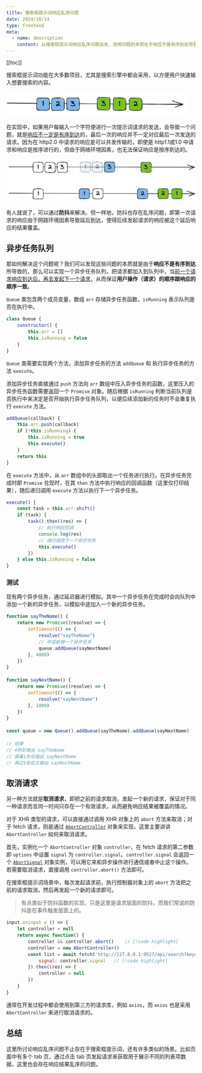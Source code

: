 ```yaml
---
title: 搜索框提示词响应乱序问题
date: 2024/10/14
type: frontend
meta:
  - name: description
    content: 从搜索框提示词响应乱序问题出发，说明问题的本质在于响应不是有序到达导致结果被覆盖，介绍两种解决方案——异步任务队列和取消请求
---
```


[[toc]]

搜索框提示词功能在大多数项目，尤其是搜索引擎中都会采用，以方便用户快速输入想要搜索的内容。

![20241014130737](./20241014130737.png)

在实现中，如果用户每输入一个字符便进行一次提示词请求的发送，会导致一个问题，就是<u>响应不一定是有序到达</u>的，最后一次的响应并不一定对应最后一次发送的请求。因为在 http2.0 中请求的响应是可以并发传输的，即使是 http1.1或1.0 中请求和响应是按序进行的，但由于网络环境因素，也无法保证响应是按序到达的。

![20241014130819](./20241014130819.png)

有人就说了，可以通过**防抖**来解决。但一样地，防抖也存在乱序问题，即第一次请求的响应由于网路环境因素导致延后到达，使得后续发起请求的响应被这个延后响应的结果覆盖。

## 异步任务队列

那如何解决这个问题呢？我们可以发现这些问题的本质就是由于**响应不是有序到达**所导致的，那么可以实现一个异步任务队列，把请求都加入到队列中，当<u>前一个请求响应到达后，再去发起下一个请求</u>，从而保证**用户操作（请求）的顺序跟响应的顺序一致**。

`Queue` 类包含两个成员变量，数组 `arr` 存储异步任务函数，`isRunning` 表示队列是否在执行中。

```js
class Queue {
    constructor() {
        this.arr = []
        this.isRunning = false
    }
}
```

`Queue` 类需要实现两个方法，添加异步任务的方法 `addQueue` 和 执行异步任务的方法 `execute`。

添加异步任务直接通过 `push` 方法向 `arr` 数组中压入异步任务的函数，这里压入的异步任务函数需要返回一个 `Promise` 对象。随后根据 `isRunning` 判断当前队列是否执行中来决定是否开始执行异步任务队列，以便后续添加新的任务时不会重复执行 `execute` 方法。

```js
addQueue(callback) {
    this.arr.push(callback)
    if (!this.isRunning) {
        this.isRunning = true
        this.execute()
    }
    return this
}
```

在 `execute` 方法中，从 `arr` 数组中的头部取出一个任务进行执行。在异步任务完成时即 `Promise` 兑现时，在其 `then` 方法中执行响应的回调函数（这里仅打印结果），随后递归调用 `execute` 方法以执行下一个异步任务。

```js
execute() {
    const task = this.arr.shift()
    if (task) {
        task().then((res) => {
            // 执行响应回调
            console.log(res)
            // 递归调用下一个异步任务
            this.execute()
        })
    } else this.isRunning = false
}
```

### 测试

现有两个异步任务，通过延迟器进行模拟。其中一个异步任务在完成时会向队列中添加一个新的异步任务，以模拟中途加入一个新的异步任务。

```js
function sayTheName() {
    return new Promise((resolve) => {
        setTimeout(() => {
            resolve("sayTheName")
            // 中途新增一个异步任务
            queue.addQueue(sayNextName)
        }, 4000)
    })
}

function sayNextName() {
    return new Promise((resolve) => {
        setTimeout(() => {
            resolve("sayNextName")
        }, 1000)
    })
}

const queue = new Queue().addQueue(sayTheName).addQueue(sayNextName)

// 结果
// 4秒后输出 sayTheName
// 接着1秒后输出 sayNextName
// 再过1秒后又输出 sayNextName
```

## 取消请求

另一种方法就是**取消请求**，即把之前的请求取消，发起一个新的请求，保证对于同一种请求而言同一时间只存在一个有效请求，从而避免响应结果被覆盖的情况。

对于 XHR 类型的请求，可以直接通过调用 XHR 对象上的 `abort` 方法来取消；对于 fetch 请求，则是通过 [`AbortController`](https://developer.mozilla.org/zh-CN/docs/Web/API/AbortController) 对象来实现。这里主要讲讲 `AbortController` 如何来取消请求。

首先，实例化一个 `AbortController` 对象 `controller`，在 fetch 请求的第二参数即 `options` 中设置 `signal` 为 `controller.signal`。`controller.signal` 会返回一个 [`AbortSignal`](https://developer.mozilla.org/zh-CN/docs/Web/API/AbortSignal) 对象实例，可以用它来和异步操作进行通信或者中止这个操作。若需要取消请求，直接调用 `controller.abort()` 方法即可。

在搜索框提示词场景中，每次发起请求前，执行控制器对象上的 `abort` 方法把之前的请求取消，然后再发起一个新的请求即可。

> 有点类似于防抖函数的实现，只是这里是请求层面的防抖，而我们常说的防抖是在事件触发层面上的。

```js
input.oninput = () => {
    let controller = null
    return async function() {
        controller && controller.abort()	// [!code highlight]
        controller = new AbortController()
        const list = await fetch('http://127.0.0.1:9527/api/search?key=' + input.value, {
            signal: controller.signal	// [!code highlight]
        }).then((res) => {
            controller = null
        })
    }
}
```

通常在开发过程中都会使用到第三方的请求库，例如 `axios`，而 `axios` 也是采用 `AbortController` 来进行取消请求的。

## 总结

这里所讨论响应乱序问题不止存在于搜索框提示词，还有许多类似的场景。比如页面中有多个 tab 页，通过点击 tab 页发起请求来获取用于展示不同的列表项数据，这里也会存在响应结果乱序的问题。